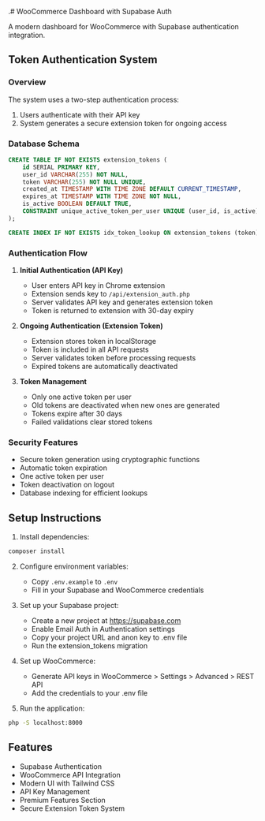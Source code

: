 .# WooCommerce Dashboard with Supabase Auth

A modern dashboard for WooCommerce with Supabase authentication integration.

## Token Authentication System

### Overview
The system uses a two-step authentication process:
1. Users authenticate with their API key
2. System generates a secure extension token for ongoing access

### Database Schema
```sql
CREATE TABLE IF NOT EXISTS extension_tokens (
    id SERIAL PRIMARY KEY,
    user_id VARCHAR(255) NOT NULL,
    token VARCHAR(255) NOT NULL UNIQUE,
    created_at TIMESTAMP WITH TIME ZONE DEFAULT CURRENT_TIMESTAMP,
    expires_at TIMESTAMP WITH TIME ZONE NOT NULL,
    is_active BOOLEAN DEFAULT TRUE,
    CONSTRAINT unique_active_token_per_user UNIQUE (user_id, is_active)
);

CREATE INDEX IF NOT EXISTS idx_token_lookup ON extension_tokens (token) WHERE is_active = TRUE;
```

### Authentication Flow
1. **Initial Authentication (API Key)**
   - User enters API key in Chrome extension
   - Extension sends key to `/api/extension_auth.php`
   - Server validates API key and generates extension token
   - Token is returned to extension with 30-day expiry

2. **Ongoing Authentication (Extension Token)**
   - Extension stores token in localStorage
   - Token is included in all API requests
   - Server validates token before processing requests
   - Expired tokens are automatically deactivated

3. **Token Management**
   - Only one active token per user
   - Old tokens are deactivated when new ones are generated
   - Tokens expire after 30 days
   - Failed validations clear stored tokens

### Security Features
- Secure token generation using cryptographic functions
- Automatic token expiration
- One active token per user
- Token deactivation on logout
- Database indexing for efficient lookups

## Setup Instructions

1. Install dependencies:
```bash
composer install
```

2. Configure environment variables:
   - Copy `.env.example` to `.env`
   - Fill in your Supabase and WooCommerce credentials

3. Set up your Supabase project:
   - Create a new project at https://supabase.com
   - Enable Email Auth in Authentication settings
   - Copy your project URL and anon key to .env file
   - Run the extension_tokens migration

4. Set up WooCommerce:
   - Generate API keys in WooCommerce > Settings > Advanced > REST API
   - Add the credentials to your .env file

5. Run the application:
```bash
php -S localhost:8000
```

## Features

- Supabase Authentication
- WooCommerce API Integration
- Modern UI with Tailwind CSS
- API Key Management
- Premium Features Section
- Secure Extension Token System
